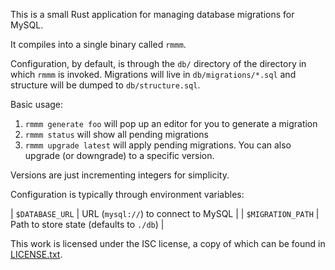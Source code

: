 This is a small Rust application for managing database migrations for MySQL.

It compiles into a single binary called `rmmm`.

Configuration, by default, is through the `db/` directory of the directory in which `rmmm` is invoked. Migrations will
live in `db/migrations/*.sql` and structure will be dumped to `db/structure.sql`.

Basic usage:

 1. `rmmm generate foo` will pop up an editor for you to generate a migration
 1. `rmmm status` will show all pending migrations
 1. `rmmm upgrade latest` will apply pending migrations. You can also upgrade (or downgrade) to a specific version.

Versions are just incrementing integers for simplicity.

Configuration is typically through environment variables:

| `$DATABASE_URL` | URL (`mysql://`) to connect to MySQL |
| `$MIGRATION_PATH` | Path to store state (defaults to `./db`) |

This work is licensed under the ISC license, a copy of which can be found in [LICENSE.txt](LICENSE.txt).
